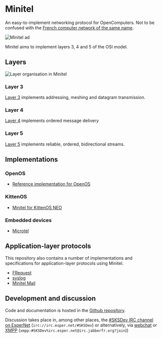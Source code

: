 # Minitel
An easy-to-implement networking protocol for OpenComputers. Not to be confused with the [French computer network of the same name](https://en.wikipedia.org/wiki/Minitel).

![Minitel ad](img/minitel-ad.jpg)

Minitel aims to implement layers 3, 4 and 5 of the OSI model.


## Layers
![Layer organisation in Minitel](img/minitel-layers.svg)
### Layer 3
[Layer 3](protocol-3.md) implements addressing, meshing and datagram transmission.

### Layer 4
[Layer 4](protocol-4.md) implements ordered message delivery

### Layer 5
[Layer 5](protocol-5.md) implements reliable, ordered, bidirectional streams.

## Implementations
### OpenOS

- [Reference implementation for OpenOS](OpenOS/README.md)

### KittenOS

- [Minitel for KittenOS NEO](KittenOS/README.md)

### Embedded devices

- [Microtel](Embedded/microtel/README.md)

## Application-layer protocols
This repository also contains a number of implementations and specifications for application-layer protocols using Minitel.

- [FRequest](FRequest/FRequest-protocol.md)
- [syslog](syslog/syslog-protocol.md)
- [Minitel Mail](MMail/MMail-protocol.md)

## Development and discussion
Code and documentation is hosted in the [Github repository](https://github.com/XeonSquared/OC-Minitel).

Discussion takes place in, among other places, the [#SKSDev IRC channel on EsperNet](irc://irc.esper.net/#SKSDev) (`irc://irc.esper.net/#SKSDev`) or alternatively, via [webchat](https://webchat.esper.net/?channels=SKSDev) or [XMPP](xmpp:#SKSDev%irc.esper.net@irc.jabberfr.org?join) (`xmpp:#SKSDev%irc.esper.net@irc.jabberfr.org?join`))
